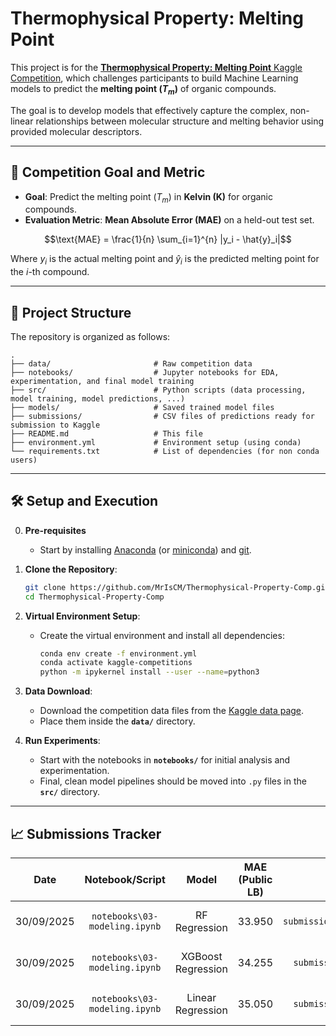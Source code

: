 # Thermophysical Property: Melting Point

This project is for the [**Thermophysical Property: Melting Point** Kaggle Competition](https://www.kaggle.com/competitions/melting-point), which challenges participants to build Machine Learning models to predict the **melting point ($T_m$)** of organic compounds.

The goal is to develop models that effectively capture the complex, non-linear relationships between molecular structure and melting behavior using provided molecular descriptors.

---

## 🎯 Competition Goal and Metric

* **Goal**: Predict the melting point ($T_m$) in **Kelvin ($\text{K}$)** for organic compounds.
* **Evaluation Metric**: **Mean Absolute Error (MAE)** on a held-out test set.

$$\text{MAE} = \frac{1}{n} \sum_{i=1}^{n} |y_i - \hat{y}_i|$$

Where $y_i$ is the actual melting point and $\hat{y}_i$ is the predicted melting point for the $i$-th compound.

---

## 📁 Project Structure

The repository is organized as follows:

    .
    ├── data/                       # Raw competition data
    ├── notebooks/                  # Jupyter notebooks for EDA, experimentation, and final model training
    ├── src/                        # Python scripts (data processing, model training, model predictions, ...)
    ├── models/                     # Saved trained model files
    ├── submissions/                # CSV files of predictions ready for submission to Kaggle
    ├── README.md                   # This file
    ├── environment.yml             # Environment setup (using conda)
    └── requirements.txt            # List of dependencies (for non conda users)

---

## 🛠️ Setup and Execution

0. **Pre-requisites**
    * Start by installing [Anaconda](https://www.anaconda.com/download) (or [miniconda](https://www.anaconda.com/docs/getting-started/miniconda/main)) and [git](https://git-scm.com/downloads).

1.  **Clone the Repository**:
    ```bash
    git clone https://github.com/MrIsCM/Thermophysical-Property-Comp.git
    cd Thermophysical-Property-Comp
    ```

2.  **Virtual Environment Setup**:
    * Create the virtual environment and install all dependencies:
        ```bash
        conda env create -f environment.yml
        conda activate kaggle-competitions
        python -m ipykernel install --user --name=python3
        ```

3.  **Data Download**:
    * Download the competition data files from the [Kaggle data page](https://www.kaggle.com/competitions/melting-point/data).
    * Place them inside the **`data/`** directory.

4.  **Run Experiments**:
    * Start with the notebooks in **`notebooks/`** for initial analysis and experimentation.
    * Final, clean model pipelines should be moved into `.py` files in the **`src/`** directory.

---

## 📈 Submissions Tracker

| Date | Notebook/Script | Model | MAE (Public LB) | Submission File | Notes |
| :---: | :---: | :---: | :---: | :---: | :---: |
| 30/09/2025 | `notebooks\03-modeling.ipynb` | RF Regression | 33.950 | `submissions\base_rand_forest.csv` | Baseline. No hyperparameter tuning |
| 30/09/2025 | `notebooks\03-modeling.ipynb` | XGBoost Regression | 34.255 | `submissions\base_xgboost.csv` | Baseline. No hyperparameter tuning |
| 30/09/2025 | `notebooks\03-modeling.ipynb` | Linear Regression | 35.050 | `submissions\base_lin_reg.csv` | Baseline. No hyperparameter tuning |
